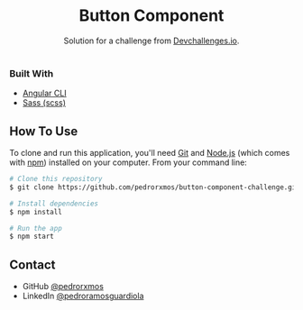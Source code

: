 <h1 align="center">Button Component</h1>
<div align="center">
   Solution for a challenge from  <a href="https://devchallenges.io/challenges/ohgVTyJCbm5OZyTB2gNY#" target="_blank">Devchallenges.io</a>.
</div>

<br>

### Built With

- [Angular CLI](https://angular.io/cli)
- [Sass (scss)](https://sass-lang.com/)


## How To Use

<!-- Example: -->

To clone and run this application, you'll need [Git](https://git-scm.com) and [Node.js](https://nodejs.org/en/download/) (which comes with [npm](http://npmjs.com)) installed on your computer. From your command line:

```bash
# Clone this repository
$ git clone https://github.com/pedrorxmos/button-component-challenge.git

# Install dependencies
$ npm install

# Run the app
$ npm start
```

## Contact

- GitHub [@pedrorxmos](https://github.com/pedrorxmos)
- LinkedIn [@pedroramosguardiola](https://www.linkedin.com/in/pedroramosguardiola/)
